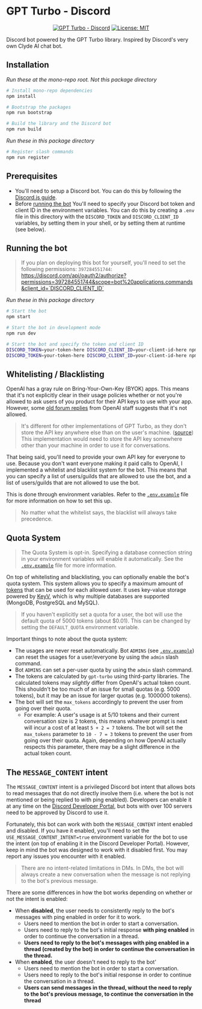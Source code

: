 # GPT Turbo - Discord

<div align="center">

  [![GPT Turbo - Discord](https://img.shields.io/github/package-json/v/maxijonson/gpt-turbo?color=brightgreen&filename=packages%2Fdiscord%2Fpackage.json&label=gpt-turbo-discord&logo=discord)](https://github.com/maxijonson/gpt-turbo/tree/develop/packages/discord)
  [![License: MIT](https://img.shields.io/badge/License-MIT-yellow.svg)](https://opensource.org/licenses/MIT)
</div>

Discord bot powered by the GPT Turbo library. Inspired by Discord's very own Clyde AI chat bot.

## Installation

*Run these at the mono-repo root. Not this package directory*

```bash
# Install mono-repo dependencies
npm install

# Bootstrap the packages
npm run bootstrap

# Build the library and the Discord bot
npm run build
```

*Run these in this package directory*

```bash
# Register slash commands
npm run register
```

## Prerequisites

- You'll need to setup a Discord bot. You can do this by following the [Discord.js guide](https://discordjs.guide/preparations/setting-up-a-bot-application.html#creating-your-bot).
- Before [running the bot](#running-the-bot)  You'll need to specify your Discord bot token and client ID in the environment variables. You can do this by creating a `.env` file in this directory with the `DISCORD_TOKEN` and `DISCORD_CLIENT_ID` variables, by setting them in your shell, or by setting them at runtime (see below).

## Running the bot

> If you plan on deploying this bot for yourself, you'll need to set the following permissions: `397284551744`:
> https://discord.com/api/oauth2/authorize?permissions=397284551744&scope=bot%20applications.commands&client_id=`DISCORD_CLIENT_ID`

*Run these in this package directory*

```bash
# Start the bot
npm start

# Start the bot in development mode
npm run dev

# Start the bot and specify the token and client ID
DISCORD_TOKEN=your-token-here DISCORD_CLIENT_ID=your-client-id-here npm start
DISCORD_TOKEN=your-token-here DISCORD_CLIENT_ID=your-client-id-here npm run dev
```

## Whitelisting / Blacklisting

OpenAI has a gray rule on Bring-Your-Own-Key (BYOK) apps. This means that it's not explicitly clear in their usage policies whether or not you're allowed to ask users of you product for their API keys to use with your app. However, some [old forum replies](https://community.openai.com/t/openais-bring-your-own-key-policy/14538/2) from OpenAI staff suggests that it's not allowed. 

> It's different for other implementations of GPT Turbo, as they don't store the API key anywhere else than on the user's machine. ([source](https://community.openai.com/t/openais-bring-your-own-key-policy/14538/4)) This implementation would need to store the API key somewhere other than your machine in order to use it for conversations.

That being said, you'll need to provide your own API key for everyone to use. Because you don't want everyone making it paid calls to OpenAI, I implemented a whitelist and blacklist system for the bot. This means that you can specify a list of users/guilds that are allowed to use the bot, and a list of users/guilds that are not allowed to use the bot. 

This is done through environment variables. Refer to the [`.env.example`](./.env.example) file for more information on how to set this up.

> No matter what the whitelist says, the blacklist will always take precedence.

## Quota System

> The Quota System is opt-in. Specifying a database connection string in your environment variables will enable it automatically. See the [`.env.example`](./.env.example) file for more information.

On top of whitelisting and blacklisting, you can optionally enable the bot's quota system. This system allows you to specify a maximum amount of [tokens](https://openai.com/pricing) that can be used for each allowed user. It uses key-value storage powered by [KeyV](https://github.com/jaredwray/keyv), which is why multiple databases are supported (MongoDB, PostgreSQL and MySQL). 

> If you haven't explicitly set a quota for a user, the bot will use the default quota of 5000 tokens (about $0.01). This can be changed by setting the `DEFAULT_QUOTA` environment variable.

Important things to note about the quota system:

- The usages are never reset automatically. Bot `ADMINS` (see [`.env.example`](./.env.example)) can reset the usages for a user/everyone by using the `admin` slash command.
- Bot `ADMINS` can set a per-user quota by using the `admin` slash command.
- The tokens are calculated by `gpt-turbo` using third-party libraries. The calculated tokens may *slightly* differ from OpenAI's actual token count. This shouldn't be too much of an issue for small quotas (e.g. 5000 tokens), but it may be an issue for larger quotas (e.g. 1000000 tokens).
- The bot will set the `max_tokens` accordingly to prevent the user from going over their quota. 
  - For example: A user's usage is at 5/10 tokens and their current conversation size is 2 tokens, this means whatever prompt is next will incur a cost of at least `5 + 2 = 7` tokens. The bot will set the `max_tokens` parameter to `10 - 7 = 3` tokens to prevent the user from going over their quota. Again, depending on how OpenAI actually respects this parameter, there may be a slight difference in the actual token count.

## The `MESSAGE_CONTENT` intent

The `MESSAGE_CONTENT` intent is a privileged Discord bot intent that allows bots to read messages that do not directly involve them (i.e. where the bot is not mentioned or being replied to with ping enabled). Developers can enable it at any time on the [Discord Developer Portal](https://discord.com/developers/applications), but bots with over 100 servers need to be approved by Discord to use it.

Fortunately, this bot can work with both the `MESSAGE_CONTENT` intent enabled and disabled. If you have it enabled, you'll need to set the `USE_MESSAGE_CONTENT_INTENT=true` environment variable for the bot to use the intent (on top of enabling it in the Discord Developer Portal). However, keep in mind the bot was designed to work with it disabled first. You may report any issues you encounter with it enabled.

> There are no intent-related limitations in DMs. In DMs, the bot will always create a new conversation when the message is not replying to the bot's previous message.

There are some differences in how the bot works depending on whether or not the intent is enabled:
- When **disabled**, the user needs to consistently reply to the bot's messages with ping enabled in order for it to work.
  - Users need to mention the bot in order to start a conversation.
  - Users need to reply to the bot's initial response **with ping enabled** in order to continue the conversation in a thread.
  - **Users need to reply to the bot's messages with ping enabled in a thread (created by the bot) in order to continue the conversation in the thread.**
- When **enabled**, the user doesn't need to reply to the bot'
  - Users need to mention the bot in order to start a conversation.
  - Users need to reply to the bot's initial response in order to continue the conversation in a thread.
  - **Users can send messages in the thread, without the need to reply to the bot's previous message, to continue the conversation in the thread**
